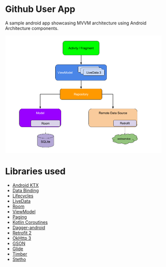 # Github User App


A sample android app showcasing MVVM architecture using Android
Architecture components.

![](screenshots/guide-to-app-architecture.png )


# **Libraries used**


* [Android KTX][2]
 * [Data Binding][11]
  * [Lifecycles][12]
  * [LiveData][13]
  * [Room][16]
  * [ViewModel][17]
  * [Paging][19]
  * [Kotlin Coroutines][91]
  * [Dagger-android][92]
  * [Retrofit 2][93]
  * [OkHttp 3][94]
  * [GSON][95]
  * [Glide][90]
  * [Timber][96]
  * [Stetho][97]



[2]: https://developer.android.com/kotlin/ktx
[11]: https://developer.android.com/topic/libraries/data-binding/
[12]: https://developer.android.com/topic/libraries/architecture/lifecycle
[13]: https://developer.android.com/topic/libraries/architecture/livedata
[16]: https://developer.android.com/topic/libraries/architecture/room
[17]: https://developer.android.com/topic/libraries/architecture/viewmodel
[19]: https://developer.android.com/topic/libraries/architecture/paging
[90]: https://bumptech.github.io/glide/
[91]: https://kotlinlang.org/docs/reference/coroutines-overview.html
[92]: https://dagger.dev/android
[93]: https://square.github.io/retrofit/
[94]: https://square.github.io/okhttp/
[95]: https://github.com/google/gson
[96]: https://github.com/JakeWharton/timber
[97]: http://facebook.github.io/stetho/
[97]: http://facebook.github.io/stetho/
